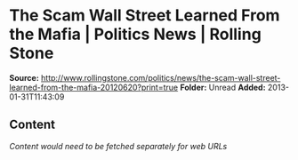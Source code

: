 # The Scam Wall Street Learned From the Mafia | Politics News | Rolling Stone

**Source:** http://www.rollingstone.com/politics/news/the-scam-wall-street-learned-from-the-mafia-20120620?print=true
**Folder:** Unread
**Added:** 2013-01-31T11:43:09




## Content
*Content would need to be fetched separately for web URLs*
